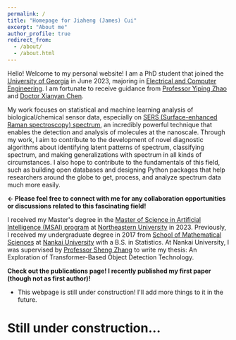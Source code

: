 ```yaml
---
permalink: /
title: "Homepage for Jiaheng (James) Cui"
excerpt: "About me"
author_profile: true
redirect_from: 
  - /about/
  - /about.html
---
```

Hello! Welcome to my personal website! I am a PhD student that joined the [University of Georgia](https://www.uga.edu/) in June 2023, majoring in [Electrical and Computer Engineering](https://www.engineering.uga.edu/phd-engineering/electrical-and-computer). I am fortunate to receive guidance from [Professor Yiping Zhao](https://www.zhao-nano-lab.com/) and [Doctor Xianyan Chen](https://www.stat.uga.edu/directory/people/xianyan-chen).

My work focuses on statistical and machine learning analysis of biological/chemical sensor data, especially on [SERS (Surface-enhanced Raman spectroscopy) spectrum](https://en.wikipedia.org/wiki/Surface-enhanced_Raman_spectroscopy), an incredibly powerful technique that enables the detection and analysis of molecules at the nanoscale. Through my work, I aim to contribute to the development of novel diagnostic algorithms about identifying latent patterns of spectrum, classifying spectrum, and making generalizations with spectrum in all kinds of circumstances. I also hope to contribute to the fundamentals of this field, such as building open databases and designing Python packages that help researchers around the globe to get, process, and analyze spectrum data much more easily.

**$\leftarrow$ Please feel free to connect with me for any collaboration opportunities or discussions related to this fascinating field!**

I received my Master's degree in the [Master of Science in Artificial Intelligence (MSAI) program](https://www.khoury.northeastern.edu/programs/artificial-intelligence-ms/) at [Northeastern University](https://www.northeastern.edu/) in 2023. Previously, I received my undergraduate degree in 2017 from [School of Mathematical Sciences](http://en.math.nankai.edu.cn/main.htm) at [Nankai University](https://en.nankai.edu.cn/) with a B.S. in Statistics. At Nankai University, I was supervised by [Professor Sheng Zhang](http://en.math.nankai.edu.cn/2015/1112/c4059a32165/page.htm) to write my thesis: An Exploration of Transformer-Based Object Detection Technology.

**Check out the publications page! I recently published my first paper (though not as first author)!**

* This webpage is still under construction! I'll add more things to it in the future.

Still under construction...
==============================

